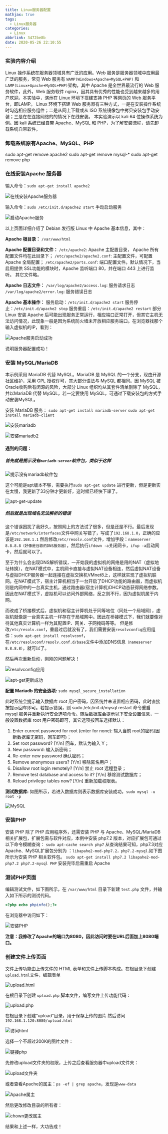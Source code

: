 ```yaml
---
title: Linux服务器配置
mathjax: true
tags:
  - Linux服务器
categories:
  - Linux
abbrlink: 3472be8b
date: 2020-05-26 22:10:55
---
```

### 实验内容介绍

Linux 操作系统在服务器领域具有广泛的应用。Web 服务是服务器领域中应用最广泛的服务，常见 Web 服务有 ``WAMP(Windows+Apache+MySQL+PHP)`` 和 ``LAMP(Linux+Apache+MySQL+PHP)``架构，其中 Apache 是全世界最流行的 Web 服务软件，此外，Web 服务软件 nginx，因其具有优秀的性能也受到越来越多的用户欢迎。本实验中，演示在 Linux 环境下搭建支持 PHP 等网页的 Web 服务平台，即LAMP。
Linux 环境下搭建 Web 服务器有三种方式，一是在安装操作系统时勾选相应服务组件；二是从网上下载或从 ISO 系统镜像包中拷贝安装包手动安装；三是在在连接网络的的情况下在线安装。
本实验演示以 kali 64 位操作系统为例。因 kali 系统已经自带 Apache、MySQL 和 PHP，为了解安装流程，请先卸载系统自带软件。

<!-- more -->

### 卸载系统原有Apache、MySQL、PHP

sudo apt-get remove apache2
sudo apt-get remove mysql-*
sudo apt-get remove php

### 在线安装Apache 服务器

输入命令：``sudo apt-get install apache2``

![在线安装Apache服务器](3472be8b/在线安装Apache服务器.png)

输入命令：``sudo /etc/init.d/apache2 start`` 手动启动服务

![启动Apache服务](3472be8b/启动Apache服务.png)

以上页面详细介绍了 Debian 发行版 Linux 中 Apache 基本信息，其中：

**Apache 根目录：**
``/var/www/html``

**Apache 配置目录和文件：**
``/etc/apache2``: Apache 主配置目录， Apache 所有配置文件均在此目录下；
``/etc/apache2/apache2.conf``: 主配置文件，可配置 Apache 全局配置；
``/etc/apache2/ports.conf``: 端口配置文件。默认情况下，当启用提供 SSL功能的模块时，Apache 监听端口 80，并在端口 443 上进行监听。
其它文件略。

**Apache 日志文件：**
``/var/log/apache2/access.log``: 服务请求日志
``/var/log/apache2/error.log``: 服务错误日志

**Apache 基本操作：**
服务启动：``/etc/init.d/apache2 start``
服务停止：``/etc/init.d/apache2 stop``
服务重启：``/etc/init.d/apache2 restart``
部分 Linux 安装 Apache 后可能出现服务正常运行，相应端口正常打开，但其它主机无法访问情况，此现象一般是因为系统防火墙未开放相应服务端口。在浏览器找那个输入虚拟机的IP，看到：

![Apache服务启动成功](3472be8b/Apache服务启动成功.png)

说明服务器配置成功！
### 安装 MySQL/MariaDB
本示例采用 MariaDB 代替 MySQL。MariaDB 是 MySQL 的一个分支，现由开源社区维护，采用 GPL 授权许可，其大部分语法与 MySQL 都相同。因 MySQL 被 Oracle收购后有闭源的风险，大部分 Linux 组织均从其套件清单删除了 MySQL，并以MariaDB 代替 MySQL，若一定要使用 MySQL，可通过下载安装包的方式手动安装MySQL。

安装 MariaDB 服务：
``sudo apt-get install mariadb-server``
``sudo apt-get install mariadb-client``

![安装mariadb](3472be8b/安装mariadb.png)

![安装mariadb2](3472be8b/安装mariadb2.png)

#### 遇到的问题：
##### 首先就是提示没有``mariadb-server``软件包，类似于这样

![提示没有mariadb软件包](3472be8b/提示没有mariadb软件包.png)

这个可能是apt版本不够，需要执行``sudo apt-get update`` 进行更新，但是更新实在太慢，我更新了33分钟才更新好，这时候已经快下课了。

![apt-get-update](3472be8b/apt-get-update.png)

##### 然后就是出现域名无法解析的错误
这个错误困扰了我好久，按照网上的方法试了很多，但是还是不行。最后发现是``/etc/network/interfaces``文件中网关写错了，写成了``192.168.1.0``，正确的应该是``192.168.1.1``
然后修改``/etc/resolv.conf``文件，增加字段：``nameserver 8.8.8.8（好像是谷歌的DNS服务器）``，然后执行``ifdown -a``关闭网卡，``ifup -a``启动网卡，然后就可以了。

至于为什么会出现DNS解析错误，一开始我的虚拟机的网络是用的NAT（虚拟地址转换），在NAT模式中，主机网卡直接与虚拟NAT设备相连，然后虚拟NAT设备与虚拟DHCP服务器一起连接在虚拟交换机VMnet8上，这样就实现了虚拟机联网。在NAT模式下，宿主计算机相当于一台开启了DHCP功能的路由器，而虚拟机则是内网中的一台真实主机，通过路由器(宿主计算机)DHCP动态获得网络参数。因此在NAT模式下，虚拟机可以访问外部网络，反之则不行，因为虚拟机属于内网。

而改成了桥接模式后，虚拟机和宿主计算机处于同等地位（同处一个局域网），虚拟机就像是一台真实主机一样存在于局域网中。因此在桥接模式下，我们就要像对待其他真实计算机一样为其配置IP、网关、子网掩码等等。
但是修改``/etc/resolv.conf``，重启过后就没有了，我们需要安装``resolvconfig``应用组件：``sudo apt-get install resolvconf``，在``/etc/resolvconf/resolv.conf.d/base``文件中添加DNS信息``（nameserver 8.8.8.8）``，就可以了。

然后再次重新启动，刚刚的问题解决！

![resolvconfig应用](3472be8b/resolvconfig应用.png)

![apt-get更新成功](3472be8b/apt-get更新成功.png)

**配置 Mariadb 的安全选项:**
``sudo mysql_secure_installation``

此时系统会提示输入数据库 root 用户密码，因系统并未设置相应密码，此时直接按提示回车即可。若提示错误，则 sudo /etc/init.d/mysql restart 命令重启 mysql 服务并重新执行安全选项命令。随后数据库会提示以下安全设置信息，一般设置数据库 root 用户密码即可，其它选项按回车选择默认：

1. Enter current password for root (enter for none): 输入当前 root的密码(因新数据库无密码，回车即可)；
2. Set root password? [Y/n] 回车，默认为输入 Y；
3. New password: 输入新密码；
4. Re-enter new password 确认密码；
5. Remove anonymous users? [Y/n] 移除匿名用户；
6. Disallow root login remotely? [Y/n] 禁止 root 远程登录；
7. Remove test database and access to it? [Y/n] 移除测试数据库；
8. Reload privilege tables now? [Y/n] 重新加载权限表。


**测试数据库:**
如图所示，若进入数据库则表示数据库安装成功，`sudo mysql -u root -p`

![MySQL](3472be8b/MySQL.png)

### 安装PHP

安装 PHP 除了 PHP 应用程序外，还需安装 PHP 与 Apache、MySQL/MariaDB相关扩展包，扩展包需与软件对应，本例中安装 php7.2 版本，对应扩展包可通过以下命令模糊查询：
``sudo apt-cache search php7``
从查询结果可知，php7.3对应Apache、MySQL扩展包分别为 ：``libapahe2-mod-php7.2，php7.2-mysql``.如下图所示为安装 PHP 相关软件包。
``sudo apt-get install php7.2 libapahe2-mod-php7.2 php7.2-mysql
PHP`` 安装完毕后需重启 Apache

### 测试PHP页面

编辑测试文件，如下图所示，在 ``/var/www/html`` 目录下新建 ``test.php`` 文件，并输入如下所示的测试代码。

```php
<?php echo phpinfo();?>
```

在浏览器中访问如下：

![安装PHP](3472be8b/安装PHP.png)

**注意：我修改了Apache的端口为8080，因此访问时要在URL后面加上8080端口。**

### 创建文件上传页面

文件上传功能由上传文件的 HTML 表单和文件上传脚本构成。在根目录下创建``upload.html``文件，编辑表单

![upload.html](3472be8b/upload.html.png)

在根目录下创建 ``upload.php`` 脚本文件，编写文件上传功能代码：

![upload.php](3472be8b/upload.php.png)

在根目录下创建“upload”目录，用于保存上传的图片
然后访问``192.168.1.120:8080/upload.html``

![访问html](3472be8b/访问html.png)

选择一个不超过200K的图片文件：

![链接php](3472be8b/链接php.png)

先修改upload文件夹的权限，上传之后查看服务器中upload文件夹：

![upload文件夹](3472be8b/upload文件夹.png)

或者查看Apache的属主：``ps -ef | grep apache``，发现是``www-data``

![Apache属主](3472be8b/Apache属主.png)

然后更改修改目录的所有者：

![chown更改属主](3472be8b/chown更改属主.png)

结果和上述一样，大功告成！
